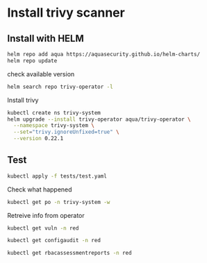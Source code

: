 # Install trivy scanner

## Install with HELM 

```bash
helm repo add aqua https://aquasecurity.github.io/helm-charts/
helm repo update
```

check available version

```bash
helm search repo trivy-operator -l
```

Install trivy

```bash
kubectl create ns trivy-system
helm upgrade --install trivy-operator aqua/trivy-operator \
  --namespace trivy-system \
  --set="trivy.ignoreUnfixed=true" \
  --version 0.22.1
```

## Test 

```bash
kubectl apply -f tests/test.yaml
```

Check what happened

```bash
kubectl get po -n trivy-system -w 
```

Retreive info from operator


```bash
kubectl get vuln -n red

kubectl get configaudit -n red

kubectl get rbacassessmentreports -n red
```
